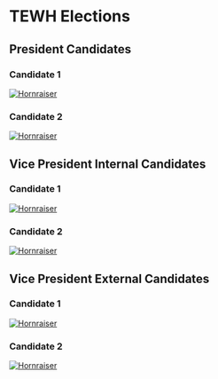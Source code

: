 # TEWH Elections
## President Candidates
### Candidate 1
[![Hornraiser](https://i.ytimg.com/vi/WEcx6IOqV84/maxresdefault.jpg)](https://youtu.be/WEcx6IOqV84 "Hornraiser")
### Candidate 2
[![Hornraiser](https://i.ytimg.com/vi/WEcx6IOqV84/maxresdefault.jpg)](https://youtu.be/WEcx6IOqV84 "Hornraiser")
## Vice President Internal Candidates
### Candidate 1
[![Hornraiser](https://i.ytimg.com/vi/WEcx6IOqV84/maxresdefault.jpg)](https://youtu.be/WEcx6IOqV84 "Hornraiser")
### Candidate 2
[![Hornraiser](https://i.ytimg.com/vi/WEcx6IOqV84/maxresdefault.jpg)](https://youtu.be/WEcx6IOqV84 "Hornraiser")
## Vice President External Candidates
### Candidate 1
[![Hornraiser](https://i.ytimg.com/vi/WEcx6IOqV84/maxresdefault.jpg)](https://youtu.be/WEcx6IOqV84 "Hornraiser")
### Candidate 2
[![Hornraiser](https://i.ytimg.com/vi/WEcx6IOqV84/maxresdefault.jpg)](https://youtu.be/WEcx6IOqV84 "Hornraiser")
